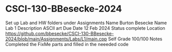# CSCI-130-BBesecke-2024
Set up Lab and HW folders under Assignments
Name	Burton Besecke
Name	Lab 1
Description	ASCII art
Due Date	12 Feb 2024
Status	complete
Location	https://github.com/bbesecke/CSCI-130-BBesecke-2024/blob/main/Assignments/Labs/L1/main.cpp
Self Grade	100/100
Notes	Completed the FixMe parts and filled in the neeeded code